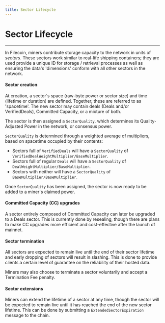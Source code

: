 ```yaml
---
title: Sector Lifecycle
---
```


# Sector Lifecycle
---

In Filecoin, miners contribute storage capacity to the network in units of _sectors_. These sectors work similar to real-life shipping containers; they are used provide a unique ID for storage / retrieval processes as well as ensuring the data's 'dimensions' conform with all other sectors in the network.

#### Sector creation

At creation, a sector's space (raw-byte power or sector size) and time (lifetime or duration) are defined. Together, these are referred to as 'spacetime'. The new sector may contain deals (Deals and/or VerifiedDeals), Committed Capacity, or a mixture of both. 

The sector is then assigned a `SectorQuality`. which determines its Quality-Adjusted Power in the network, or consensus power.

`SectorQuality` is determined through a weighted average of multipliers, based on spacetime occupied by their contents:

* Sectors full of `VerifiedDeals` will have a `SectorQuality` of `VerifiedDealWeightMultiplier/BaseMultiplier`.
* Sectors full of regular `Deals` will have a `SectorQuality` of `DealWeightMultiplier/BaseMultiplier`.
* Sectors with neither will have a `SectorQuality` of `BaseMultiplier/BaseMultiplier`.

Once `SectorQuality` has been assigned, the sector is now ready to be added to a miner's claimed power.

#### Committed Capacity (CC) upgrades

A sector entirely composed of Committed Capacity can later be upgraded to a Deals sector. This is currently done by resealing, though there are plans to make CC upgrades more efficient and cost-effective after the launch of mainnet.

#### Sector termination 

All sectors are expected to remain live until the end of their sector lifetime and early dropping of sectors will result in slashing. This is done to provide clients a certain level of guarantee on the reliability of their hosted data.

Miners may also choose to terminate a sector voluntarily and accept a Termination Fee penalty.

#### Sector extensions

Miners can extend the lifetime of a sector at any time, though the sector will be expected to remain live until it has reached the end of the new sector lifetime. This can be done by submitting a `ExtendedSectorExpiration` message to the chain.
